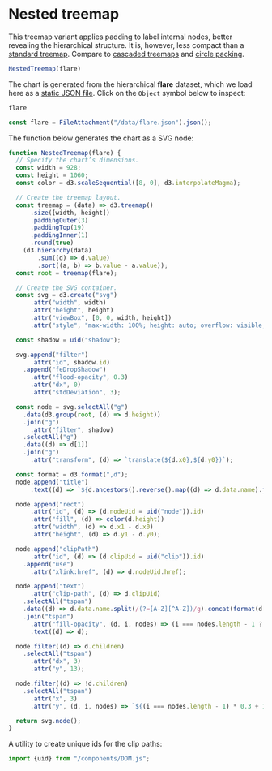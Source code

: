 # Nested treemap

This treemap variant applies padding to label internal nodes, better revealing the hierarchical structure. It is, however, less compact than a [standard treemap](./treemap). Compare to [cascaded treemaps](./cascaded-treemap) and [circle packing](./pack).

```js echo
NestedTreemap(flare)
```

The chart is generated from the hierarchical **flare** dataset, which we load here as a [static JSON file](https://observablehq.com/framework/files#json). Click on the `Object` symbol below to inspect:

```js
flare
```

```js echo
const flare = FileAttachment("/data/flare.json").json();
```

The function below generates the chart as a SVG node:

```js echo
function NestedTreemap(flare) {
  // Specify the chart’s dimensions.
  const width = 928;
  const height = 1060;
  const color = d3.scaleSequential([8, 0], d3.interpolateMagma);

  // Create the treemap layout.
  const treemap = (data) => d3.treemap()
      .size([width, height])
      .paddingOuter(3)
      .paddingTop(19)
      .paddingInner(1)
      .round(true)
    (d3.hierarchy(data)
        .sum((d) => d.value)
        .sort((a, b) => b.value - a.value));
  const root = treemap(flare);

  // Create the SVG container.
  const svg = d3.create("svg")
      .attr("width", width)
      .attr("height", height)
      .attr("viewBox", [0, 0, width, height])
      .attr("style", "max-width: 100%; height: auto; overflow: visible; font: 10px sans-serif;");

  const shadow = uid("shadow");

  svg.append("filter")
      .attr("id", shadow.id)
    .append("feDropShadow")
      .attr("flood-opacity", 0.3)
      .attr("dx", 0)
      .attr("stdDeviation", 3);

  const node = svg.selectAll("g")
    .data(d3.group(root, (d) => d.height))
    .join("g")
      .attr("filter", shadow)
    .selectAll("g")
    .data((d) => d[1])
    .join("g")
      .attr("transform", (d) => `translate(${d.x0},${d.y0})`);

  const format = d3.format(",d");
  node.append("title")
      .text((d) => `${d.ancestors().reverse().map((d) => d.data.name).join("/")}\n${format(d.value)}`);

  node.append("rect")
      .attr("id", (d) => (d.nodeUid = uid("node")).id)
      .attr("fill", (d) => color(d.height))
      .attr("width", (d) => d.x1 - d.x0)
      .attr("height", (d) => d.y1 - d.y0);

  node.append("clipPath")
      .attr("id", (d) => (d.clipUid = uid("clip")).id)
    .append("use")
      .attr("xlink:href", (d) => d.nodeUid.href);

  node.append("text")
      .attr("clip-path", (d) => d.clipUid)
    .selectAll("tspan")
    .data((d) => d.data.name.split(/(?=[A-Z][^A-Z])/g).concat(format(d.value)))
    .join("tspan")
      .attr("fill-opacity", (d, i, nodes) => (i === nodes.length - 1 ? 0.7 : null))
      .text((d) => d);

  node.filter((d) => d.children)
    .selectAll("tspan")
      .attr("dx", 3)
      .attr("y", 13);

  node.filter((d) => !d.children)
    .selectAll("tspan")
      .attr("x", 3)
      .attr("y", (d, i, nodes) => `${(i === nodes.length - 1) * 0.3 + 1.1 + i * 0.9}em`);

  return svg.node();
}
```

A utility to create unique ids for the clip paths:

```js echo
import {uid} from "/components/DOM.js";
```
